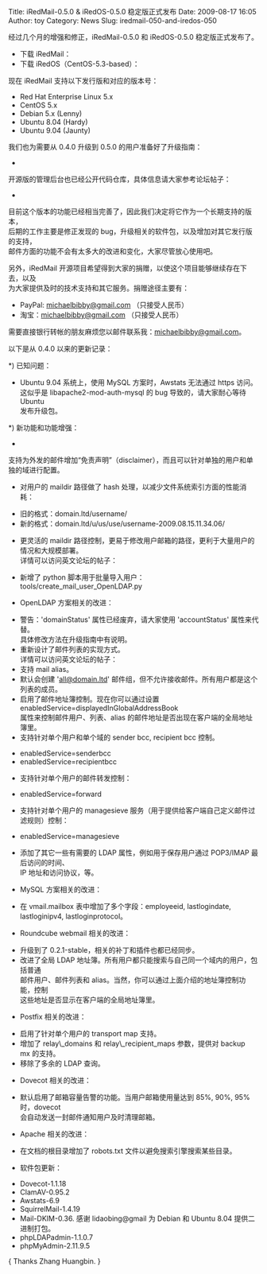 Title: iRedMail-0.5.0 & iRedOS-0.5.0 稳定版正式发布
Date: 2009-08-17 16:05
Author: toy
Category: News
Slug: iredmail-050-and-iredos-050

经过几个月的增强和修正，iRedMail-0.5.0 和 iRedOS-0.5.0
稳定版正式发布了。

- 下载 iRedMail：  
- 下载 iRedOS（CentOS-5.3-based）：

现在 iRedMail 支持以下发行版和对应的版本号：

- Red Hat Enterprise Linux 5.x  
- CentOS 5.x  
- Debian 5.x (Lenny)  
- Ubuntu 8.04 (Hardy)  
- Ubuntu 9.04 (Jaunty)

我们也为需要从 0.4.0 升级到 0.5.0 的用户准备好了升级指南：

-

开源版的管理后台也已经公开代码仓库，具体信息请大家参考论坛帖子：

-

目前这个版本的功能已经相当完善了，因此我们决定将它作为一个长期支持的版本，  
后期的工作主要是修正发现的
bug，升级相关的软件包，以及增加对其它发行版的支持，  
邮件方面的功能不会有太多大的改进和变化，大家尽管放心使用吧。

另外，iRedMail
开源项目希望得到大家的捐赠，以使这个项目能够继续存在下去，以及  
为大家提供及时的技术支持和其它服务。捐赠途径主要有：

- PayPal: michaelbibby@gmail.com （只接受人民币）  
- 淘宝：michaelbibby@gmail.com （只接受人民币）

需要直接银行转帐的朋友麻烦您以邮件联系我：michaelbibby@gmail.com。

以下是从 0.4.0 以来的更新记录：

*) 已知问题：  
- Ubuntu 9.04 系统上，使用 MySQL 方案时，Awstats 无法通过 https 访问。  
这似乎是 libapache2-mod-auth-mysql 的 bug 导致的，请大家耐心等待
Ubuntu  
发布升级包。

*) 新功能和功能增强：

-
支持为外发的邮件增加“免责声明”（disclaimer），而且可以针对单独的用户和单独的域进行配置。  
- 对用户的 maildir 路径做了 hash
处理，以减少文件系统索引方面的性能消耗：  
+ 旧的格式：domain.ltd/username/  
+ 新的格式：domain.ltd/u/us/use/username-2009.08.15.11.34.06/

- 更灵活的 maildir
路径控制，更易于修改用户邮箱的路径，更利于大量用户的情况和大规模部署。  
详情可以访问英文论坛的帖子：

- 新增了 python
脚本用于批量导入用户：tools/create\_mail\_user\_OpenLDAP.py

- OpenLDAP 方案相关的改进：  
+ 警告：'domainStatus' 属性已经废弃，请大家使用 'accountStatus'
属性来代替。  
具体修改方法在升级指南中有说明。  
+ 重新设计了邮件列表的实现方式。  
详情可以访问英文论坛的帖子：  
+ 支持 mail alias。  
+ 默认会创建 'all@domain.ltd'
邮件组，但不允许接收邮件。所有用户都是这个列表的成员。  
+ 启用了邮件地址簿控制。现在你可以通过设置
enabledService=displayedInGlobalAddressBook  
属性来控制邮件用户、列表、alias
的邮件地址是否出现在客户端的全局地址簿里。  
+ 支持针对单个用户和单个域的 sender bcc, recipient bcc 控制。  
* enabledService=senderbcc  
* enabledService=recipientbcc  
+ 支持针对单个用户的邮件转发控制：  
* enabledService=forward  
+ 支持针对单个用户的 managesieve
服务（用于提供给客户端自己定义邮件过滤规则）控制：  
* enabledService=managesieve  
+ 添加了其它一些有需要的 LDAP 属性，例如用于保存用户通过 POP3/IMAP
最后访问的时间、  
IP 地址和访问协议，等。

- MySQL 方案相关的改进：  
+ 在 vmail.mailbox 表中增加了多个字段：employeeid, lastlogindate,  
lastloginipv4, lastloginprotocol。

- Roundcube webmail 相关的改进：  
+ 升级到了 0.2.1-stable，相关的补丁和插件也都已经同步。  
+ 改进了全局 LDAP
地址簿。所有用户都只能搜索与自己同一个域内的用户，包括普通  
邮件用户、邮件列表和
alias。当然，你可以通过上面介绍的地址簿控制功能，控制  
这些地址是否显示在客户端的全局地址簿里。

- Postfix 相关的改进：  
+ 启用了针对单个用户的 transport map 支持。  
+ 增加了 relay\\\_domains 和 relay\\\_recipient\_maps 参数，提供对
backup  
mx 的支持。  
+ 移除了多余的 LDAP 查询。

- Dovecot 相关的改进：  
+ 默认启用了邮箱容量告警的功能。当用户邮箱使用量达到 85%, 90%, 95%
时，dovecot  
会自动发送一封邮件通知用户及时清理邮箱。

- Apache 相关的改进：  
+ 在文档的根目录增加了 robots.txt 文件以避免搜索引擎搜索某些目录。

- 软件包更新：  
+ Dovecot-1.1.18  
+ ClamAV-0.95.2  
+ Awstats-6.9  
+ SquirrelMail-1.4.19  
+ Mail-DKIM-0.36. 感谢 lidaobing@gmail 为 Debian 和 Ubuntu 8.04
提供二进制打包。  
+ phpLDAPadmin-1.1.0.7  
+ phpMyAdmin-2.11.9.5

{ Thanks Zhang Huangbin. }
